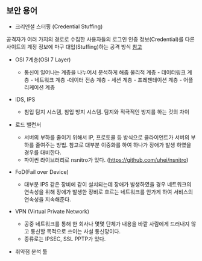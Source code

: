 
## 보안 용어
- 크리덴셜 스터핑 (Credential Stuffing)

공격자가 여러 가지의 경로로 수집한 사용자들의 로그인 인증 정보(Credential)를 다른 사이트의 계정 정보에 마구 대입(Stuffing)하는 공격 방식
[참고](https://blog.alyac.co.kr/2699)

- OSI 7계층(OSI 7 Layer) 

  - 통신이 일어나는 계층을 나누어서 분석하게 해줌
물리적 계층 - 데이터링크 계층 - 네트워크 계층 -데이터 전송 계층 - 세션 계층 - 프레젠테이션 계층 - 어플리케이션 계층

- IDS, IPS
  - 침입 탐지 시스템, 침입 방지 시스템. 탐지와 적극적인 방지를 하는 것의 차이
  
- 로드 밸런서
  - 서버의 부하를 줄이기 위해서 IP, 프로토콜 등 방식으로 클라이언트가 서버의 부하를 줄여주는 방법. 참고로 대부분 이중화를 하여 하나가 장애가 발생 하였을 경우를 대비한다.
  - 파이썬 라이브러리로 nsnitro가 있다. (https://github.com/uhei/nsnitro)

- FoD(Fail over Device)
  - 대부분 IPS 같은 장비에 같이 설치되는데 장애가 발생하였을 경우 네트워크의 연속성을 위해 장애가 발생한 장비로 흐르는 네트워크를 안가게 하여 서비스의 연속성을 지속해준다.

- VPN (Virtual Private Network)
  - 공중 네트워크를 통해 한 회사나 몇몇 단체가 내용을 바깥 사람에게 드러내지 않고 통신할 목적으로 쓰이는 사설 통신망이다.
  - 종류로는 IPSEC, SSL PPTP가 있다.

- 취약점 분석 툴

